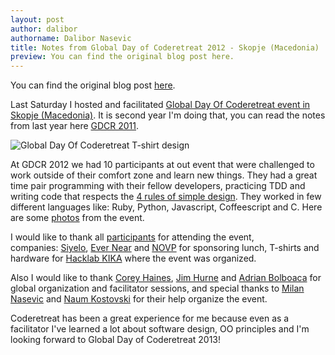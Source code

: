 ```yaml
---
layout: post
author: dalibor
authorname: Dalibor Nasevic
title: Notes from Global Day of Coderetreat 2012 - Skopje (Macedonia)
preview: You can find the original blog post here.
---
```

You can find the original blog post [here](http://dalibornasevic.com/posts/36-global-day-of-coderetreat-2012-skopje-macedonia).

Last Saturday I hosted and facilitated [Global Day Of Coderetreat event in Skopje (Macedonia)](http://coderetreat.org/events/global-day-of-coderetreat-2012-skopje-macedonia "Global Day Of Coderetreat event in Skopje (Macedonia)"). It is second year I'm doing that, you can read the notes from last year here [GDCR 2011](http://dalibornasevic.com/posts/31-global-day-of-coderetreat-in-skopje-macedonia "Global Day of Coderetreat 2011 Skopje (Macedonia)").

![Global Day Of Coderetreat T-shirt design](http://dalibornasevic.com/system/attachments/5/original/coderetreat_skopje_2012.png "Global Day Of Coderetreat T-shirt design")

At GDCR 2012 we had 10 participants at out event that were challenged to work outside of their comfort zone and learn new things. They had a great time pair programming with their fellow developers, practicing TDD and writing code that respects the [4 rules of simple design](http://c2.com/cgi/wiki?XpSimplicityRules "4 rules of simple design"). They worked in few different languages like: Ruby, Python, Javascript, Coffeescript and C. Here are some [photos](http://coderetreat.org/photo/albums/global-day-of-coderetreat-2012-skopje-macedonia "Photos from Global Day Of Coderetreat 2012 - Skopje (Macedonia)") from the event.

I would like to thank all [participants](http://coderetreat.org/events/global-day-of-coderetreat-2012-skopje-macedonia "GDRC 2012 Skopje (Macedonia) participants") for attending the event, companies: [Siyelo](http://siyelo.com/ "Siyelo"), [Ever Near](http://www.ever-near.com/ "Ever Near") and [NOVP](http://www.novp.com/ "NOVP") for sponsoring lunch, T-shirts and hardware for [Hacklab KIKA](http://b10g.spodeli.org/ "Hacklab KIKA Blog") where the event was organized.

Also I would like to thank [Corey Haines](https://twitter.com/coreyhaines "Corey Haines"), [Jim Hurne](https://twitter.com/jthurne "Jim Hurne") and [Adrian Bolboaca](http://blog.adrianbolboaca.ro/ "Adrian Bolboaca") for global organization and facilitator sessions, and special thanks to [Milan Nasevic](http://twitter.com/mnasevic "Milan Nasevic") and [Naum Kostovski](https://twitter.com/NaumKostovski "Naum Kostovski") for their help organize the event.

Coderetreat has been a great experience for me because even as a facilitator I've learned a lot about software design, OO principles and I'm looking forward to Global Day of Coderetreat 2013!